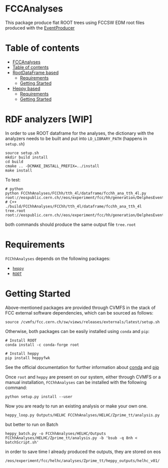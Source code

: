 FCCAnalyses
=============

This package produce flat ROOT trees using FCCSW EDM root files produced with the [EventProducer](https://github.com/HEP-FCC/EventProducer)


Table of contents
=================
  * [FCCAnalyses](#fcchhanalyses)
  * [Table of contents](#table-of-contents)
  * [RootDataFrame based](#rootdataframe-based)
    * [Requirements](#requirements)
    * [Getting Started](#getting-started)
  * [Heppy based](#heppy-based)
    * [Requirements](#requirements)
    * [Getting Started](#getting-started)


RDF analyzers [WIP]
=============

In order to use ROOT dataframe for the analyses, the dictionary with the analyzers needs to be built and put into  `LD_LIBRARY_PATH` (happens in `setup.sh`)

```
source setup.sh
mkdir build install
cd build
cmake .. -DCMAKE_INSTALL_PREFIX=../install
make install
```

To test:

```
# python
python FCChhAnalyses/FCChh/tth_4l/dataframe/fcchh_ana_tth_4l.py root://eospublic.cern.ch//eos/experiment/fcc/hh/generation/DelphesEvents/fcc_v02/mgp8_pp_tth01j_5f_hllll/events_000000492.root
# C++
./build/FCChhAnalyses/FCChh/tth_4l/dataframe/fcchh_ana_tth_4l tree.root root://eospublic.cern.ch//eos/experiment/fcc/hh/generation/DelphesEvents/fcc_v02/mgp8_pp_tth01j_5f_hllll/events_000000492.root
```

both commands should produce the same output file `tree.root`


Requirements
============

`FCChhAnalyses` depends on the following packages:

- [`heppy`](https://github.com/cbernet/heppy)
- [`ROOT`](https://github.com/root-project/root)


Getting Started
===============

Above-mentioned packages are provided through CVMFS in the stack of FCC external software dependencies, which can be sourced as follows:

```
source /cvmfs/fcc.cern.ch/sw/views/releases/externals/latest/setup.sh
```

Otherwise, both packages can be easily installed using `conda` and `pip`:

```
# Install ROOT
conda install -c conda-forge root

# Install heppy
pip install heppyfwk
```

See the official documentation for further information about [conda](https://conda.io/projects/conda/en/latest/user-guide/install/index.html) and [pip](https://pip.pypa.io/en/stable/installing/)

Once `root` and `heppy` are present on our system, either through CVMFS or a manual installation, `FCChhAnalyses` can be installed with the following command:

```
python setup.py install --user
```

Now you are ready to run an existing analysis or make your own one.

```
heppy_loop.py Outputs/HELHC FCChhAnalyses/HELHC/Zprime_tt/analysis.py
```

but better to run on Batch
```
heppy_batch.py -o FCChhAnalyses/HELHC/Outputs FCChhAnalyses/HELHC/Zprime_tt/analysis.py -b 'bsub -q 8nh < batchScript.sh'
```

in order to save time I already produced the outputs, they are stored on eos

```
/eos/experiment/fcc/helhc/analyses/Zprime_tt/heppy_outputs/helhc_v01/
```
